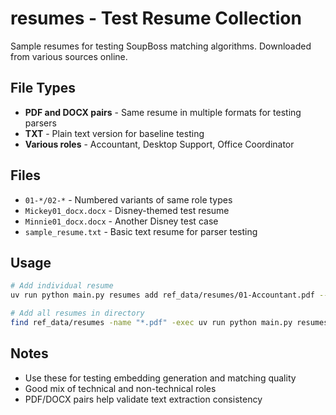 # resumes - Test Resume Collection

Sample resumes for testing SoupBoss matching algorithms. Downloaded from various sources online.

## File Types
- **PDF and DOCX pairs** - Same resume in multiple formats for testing parsers
- **TXT** - Plain text version for baseline testing
- **Various roles** - Accountant, Desktop Support, Office Coordinator

## Files
- `01-*/02-*` - Numbered variants of same role types
- `Mickey01_docx.docx` - Disney-themed test resume
- `Minnie01_docx.docx` - Another Disney test case
- `sample_resume.txt` - Basic text resume for parser testing

## Usage
```bash
# Add individual resume
uv run python main.py resumes add ref_data/resumes/01-Accountant.pdf --name "Accountant Sample"

# Add all resumes in directory
find ref_data/resumes -name "*.pdf" -exec uv run python main.py resumes add {} \;
```

## Notes
- Use these for testing embedding generation and matching quality
- Good mix of technical and non-technical roles
- PDF/DOCX pairs help validate text extraction consistency